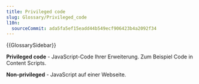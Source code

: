 ```yaml
---
title: Privileged code
slug: Glossary/Privileged_code
l10n:
  sourceCommit: ada5fa5ef15eadd44b549ecf906423b4a2092f34
---
```


{{GlossarySidebar}}

**Privileged code** - JavaScript-Code Ihrer Erweiterung. Zum Beispiel Code in Content Scripts.

**Non-privileged** - JavaScript auf einer Webseite.
